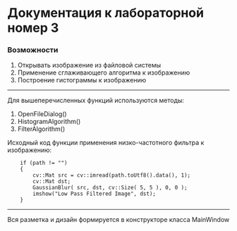 # Документация к лабораторной номер 3 #
### Возможности ###
1. Открывать изображение из файловой системы
2. Применение сглаживающего алгоритма к изображению
3. Построение гистограммы к изображению
***

Для вышеперечисленных функций используются методы:
1. OpenFileDialog()
2. HistogramAlgorithm()
3. FilterAlgorithm()

Исходный код функции применения низко-частотного фильтра к изображению:
~~~ 
    if (path != "")
    {
        cv::Mat src = cv::imread(path.toUtf8().data(), 1);
        cv::Mat dst;
        GaussianBlur( src, dst, cv::Size( 5, 5 ), 0, 0 );
        imshow("Low Pass Filtered Image", dst);
    }
~~~

***

Вся разметка и дизайн формируется в конструкторе класса MainWindow

